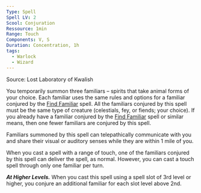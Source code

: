 ```yaml
---
Type: Spell
Spell LV: 2
Scool: Conjuration
Ressource: 1min
Range: Touch
Components: V, S
Duration: Concentration, 1h
tags:
  - Warlock
  - Wizard
---
```

Source: Lost Laboratory of Kwalish

You temporarily summon three familiars – spirits that take animal forms of your choice. Each familiar uses the same rules and options for a familiar conjured by the [Find Familiar](http://dnd5e.wikidot.com/spell:find-familiar) spell. All the familiars conjured by this spell must be the same type of creature (celestials, fey, or fiends; your choice). If you already have a familiar conjured by the [Find Familiar](http://dnd5e.wikidot.com/spell:find-familiar) spell or similar means, then one fewer familiars are conjured by this spell.

Familiars summoned by this spell can telepathically communicate with you and share their visual or auditory senses while they are within 1 mile of you.

When you cast a spell with a range of touch, one of the familiars conjured by this spell can deliver the spell, as normal. However, you can cast a touch spell through only one familiar per turn.

**_At Higher Levels._** When you cast this spell using a spell slot of 3rd level or higher, you conjure an additional familiar for each slot level above 2nd.